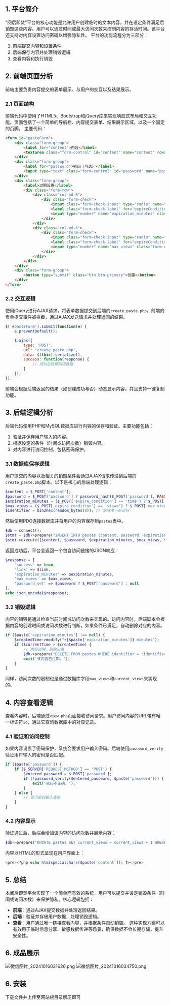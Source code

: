## 1. 平台简介

“阅后即焚”平台的核心功能是允许用户创建临时的文本内容，并在设定条件满足后销毁这些内容。用户可以通过时间或最大访问次数来控制内容的存活时间。该平台还支持对内容设置访问密码以增强隐私性。
平台的功能流程分为三部分：

1. 前端提交内容和设置条件
2. 后端保存内容并处理销毁逻辑
3. 查看内容和执行销毁

## 2. 前端页面分析

前端主要负责内容提交的表单展示、与用户的交互以及结果展示。

### 2.1 页面结构

前端代码中使用了HTML5、Bootstrap和jQuery库来实现响应式布局和交互功能。页面包括了一个简单的导航栏、内容提交表单、结果展示区域，以及一个固定的页脚。
主要代码：

```html
<form id="pasteForm">
    <div class="form-group">
        <label for="content">内容</label>
        <textarea class="form-control" id="content" name="content" rows="5" required></textarea>
    </div>
    <div class="form-group">
        <label for="password">密码（可选）</label>
        <input type="text" class="form-control" id="password" name="password">
    </div>
    <div class="form-group">
        <label>过期设置</label>
        <div class="form-row">
            <div class="col-md-6">
                <div class="form-check">
                    <input class="form-check-input" type="radio" name="expire_condition" value="time" id="expireConditionTime" checked>
                    <label class="form-check-label" for="expireConditionTime">销毁时间（分钟）</label>
                    <input type="number" name="expiration_minutes" class="form-control mt-2" placeholder="例如: 60">
                </div>
            </div>
            <div class="col-md-6">
                <div class="form-check">
                    <input class="form-check-input" type="radio" name="expire_condition" value="views" id="expireConditionViews">
                    <label class="form-check-label" for="expireConditionViews">最大访问次数</label>
                    <input type="number" name="max_views" class="form-control mt-2" placeholder="例如: 10">
                </div>
            </div>
        </div>
    </div>
    <div class="form-group">
        <button type="submit" class="btn btn-primary">创建</button>
    </div>
</form>
```

### 2.2 交互逻辑

使用jQuery进行AJAX请求，将表单数据提交到后端的`create_paste.php`。前端的表单提交事件被拦截，通过AJAX发送请求并处理返回的结果。

```javascript
$('#pasteForm').submit(function(e) {
    e.preventDefault();

    $.ajax({
        type: 'POST',
        url: 'create_paste.php',
        data: $(this).serialize(),
        success: function(response) {
            // 成功后处理响应数据
        }
    });
});
```

前端会根据后端返回的结果（如创建成功与否）动态显示内容，并且支持一键复制功能。

## 3. 后端逻辑分析

后端代码使用PHP和MySQL数据库进行内容的保存和验证。主要功能包括：

1. 验证并保存用户输入的内容。
2. 根据设定的条件（时间或访问次数）销毁内容。
3. 对内容进行访问控制，包括密码保护。

### 3.1 数据库保存逻辑

用户提交的内容以及相关的销毁条件会通过AJAX请求传递到后端的`create_paste.php`脚本。以下是核心的后端处理逻辑：

```php
$content = $_POST['content'];
$password = $_POST['password'] ? password_hash($_POST['password'], PASSWORD_DEFAULT) : null;
$expiration_minutes = ($_POST['expire_condition'] == 'time') ? $_POST['expiration_minutes'] : null;
$max_views = ($_POST['expire_condition'] == 'views') ? $_POST['max_views'] : null;
$identifier = bin2hex(random_bytes(8)); // 生成唯一标识符
```

然后使用PDO连接数据库并将用户的内容保存到`pastes`表中。

```php
$db = connect();
$stmt = $db->prepare("INSERT INTO pastes (content, password, expiration_minutes, max_views, identifier) VALUES (?, ?, ?, ?, ?)");
$stmt->execute([$content, $password, $expiration_minutes, $max_views, $identifier]);
```

返回成功后，平台会返回一个包含访问链接的JSON响应：

```php
$response = [
    'success' => true,
    'link' => $link,
    'expiration_minutes' => $expiration_minutes,
    'max_views' => $max_views,
    'password_set' => $password ? $_POST['password'] : null
];
echo json_encode($response);
```

### 3.2 销毁逻辑

内容的销毁是通过检查当前时间或访问次数来实现的。访问内容时，后端脚本会根据内容的创建时间或访问次数进行判断。如果条件已满足，自动删除对应的内容。

```php
if ($paste['expiration_minutes'] !== null) {
    $createdTime->modify("+{$paste['expiration_minutes']} minutes");
    if ($currentTime > $createdTime) {
        // 内容过期，删除记录
        $db->prepare("DELETE FROM pastes WHERE identifier = :identifier")->execute([':identifier' => $identifier]);
        exit('该内容已过期。');
    }
}
```

同样，访问次数的限制也是通过数据库字段`max_views`和`current_views`来实现的。

## 4. 内容查看逻辑

查看内容时，后端通过`view.php`页面接收访问请求。用户访问内容的URL带有唯一标识符`id`，通过它查询数据库中的对应记录。

### 4.1 验证和访问控制

如果内容设置了密码保护，系统会要求用户输入密码。后端使用`password_verify`验证用户输入的密码是否匹配。

```php
if ($paste['password']) {
    if ($_SERVER['REQUEST_METHOD'] == 'POST') {
        $entered_password = $_POST['password'];
        if (!password_verify($entered_password, $paste['password'])) {
            exit('密码不正确。');
        }
    } else {
        // 显示密码输入表单
    }
}
```

### 4.2 内容显示

验证通过后，后端会增加该内容的访问次数并展示内容：

```php
$db->prepare("UPDATE pastes SET current_views = current_views + 1 WHERE identifier = :identifier")->execute([':identifier' => $identifier]);
```

内容以HTML的形式呈现在用户界面上：

```php
<pre><?php echo htmlspecialchars($paste['content']); ?></pre>
```

## 5. 总结

本阅后即焚平台实现了一个简单而有效的系统，用户可以提交并设定销毁条件（时间或访问次数）来保护隐私。核心逻辑包括：

- **前端**：通过AJAX提交数据并处理返回结果。
- **后端**：验证并存储用户数据，处理销毁逻辑。
- **查看**：用户通过唯一链接查看内容，并根据条件自动销毁。
  这种实现方案可以有效用于临时信息分享、敏感数据传递等场景，确保数据不会长期存储，提升安全性。

## 6. 成品展示

![微信图片_20241016031626.png][1]
![微信图片_20241016034750.png][2]

[1]: https://www.1042.net/usr/uploads/2024/10/4143077100.png

[2]: https://www.1042.net/usr/uploads/2024/10/2863209767.png


## 6. 安装
下载文件并上传至网站根目录解压即可
